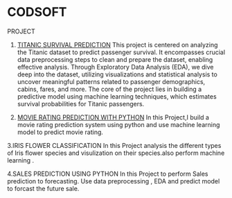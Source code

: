 # CODSOFT
PROJECT

1. [TITANIC SURVIVAL PREDICTION](https://github.com/Akashwadile21/CODSOFT/blob/main/Titanic_Survival_Prediction.ipynb)
This project is centered on analyzing the Titanic dataset to predict passenger survival. It encompasses crucial data preprocessing steps to clean and prepare the dataset, enabling effective analysis. Through Exploratory Data Analysis (EDA), we dive deep into the dataset, utilizing visualizations and statistical analysis to uncover meaningful patterns related to passenger demographics, cabins, fares, and more. The core of the project lies in building a predictive model using machine learning techniques, which estimates survival probabilities for Titanic passengers.

2. [MOVIE RATING PREDICTION WITH PYTHON](https://github.com/Akashwadile21/CODSOFT/blob/main/IMDB/IMDB_Indian_Movies.ipynb)
In this Project,I build a movie rating prediction system using python and use machine learning model to predict movie rating.

3.IRIS FLOWER CLASSIFICATION
In this Project analysis the different types of Iris flower species and visulization on their species.also perform machine learning .

4.SALES PREDICTION USING PYTHON
In this Project to perform Sales prediction to forecasting. Use data preprocessing , EDA and predict model to forcast the future sale.

